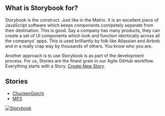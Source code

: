 ## What is Storybook for?

Storybook is the construct. Just like in the Matrix. It is an excellent piece of JavaScript software which keeps components comlpetely separate from their destination. This is good. Say a company has many products, they can create a set of UI components which look and function identically across all the companys' apps. This is used brilliantly by folk like Atlassian and Airbnb and in a really crap way by thousands of others. You know who you are.

Another approach is to use Storybook is as part of the development process. For us, Stories are the finest grain in our Agile GitHub workflow. Everything starts with a Story. [Create New Story](https://github.com/listingslab-software/storybook/issues/new/choose).

## Stories

- [ChuckenGotchi](./src/components/ChuckenGotchi)
- [MP3](./src/components/MP3)

[![Storybook](https://cdn.jsdelivr.net/gh/storybookjs/brand@master/badge/badge-storybook.svg)](https://storybook.listingslab.com)
